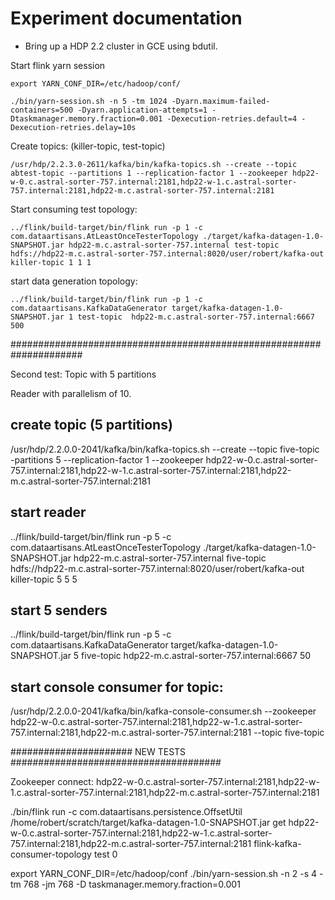 # Experiment documentation

- Bring up a HDP 2.2 cluster in GCE using bdutil.



Start flink yarn session

```
export YARN_CONF_DIR=/etc/hadoop/conf/

./bin/yarn-session.sh -n 5 -tm 1024 -Dyarn.maximum-failed-containers=500 -Dyarn.application-attempts=1 -Dtaskmanager.memory.fraction=0.001 -Dexecution-retries.default=4 -Dexecution-retries.delay=10s

```

Create topics: (killer-topic, test-topic)
```
/usr/hdp/2.2.3.0-2611/kafka/bin/kafka-topics.sh --create --topic abtest-topic --partitions 1 --replication-factor 1 --zookeeper hdp22-w-0.c.astral-sorter-757.internal:2181,hdp22-w-1.c.astral-sorter-757.internal:2181,hdp22-m.c.astral-sorter-757.internal:2181

```


Start consuming test topology:
```
../flink/build-target/bin/flink run -p 1 -c com.dataartisans.AtLeastOnceTesterTopology ./target/kafka-datagen-1.0-SNAPSHOT.jar hdp22-m.c.astral-sorter-757.internal test-topic hdfs://hdp22-m.c.astral-sorter-757.internal:8020/user/robert/kafka-out killer-topic 1 1 1
```

start data generation topology:

```
../flink/build-target/bin/flink run -p 1 -c com.dataartisans.KafkaDataGenerator target/kafka-datagen-1.0-SNAPSHOT.jar 1 test-topic  hdp22-m.c.astral-sorter-757.internal:6667 500
```


#####################################################################

Second test:
Topic with 5 partitions

Reader with parallelism of 10.

## create topic (5 partitions)
/usr/hdp/2.2.0.0-2041/kafka/bin/kafka-topics.sh --create --topic five-topic -partitions 5 --replication-factor 1 --zookeeper hdp22-w-0.c.astral-sorter-757.internal:2181,hdp22-w-1.c.astral-sorter-757.internal:2181,hdp22-m.c.astral-sorter-757.internal:2181


## start reader
../flink/build-target/bin/flink run -p 5 -c com.dataartisans.AtLeastOnceTesterTopology ./target/kafka-datagen-1.0-SNAPSHOT.jar hdp22-m.c.astral-sorter-757.internal five-topic hdfs://hdp22-m.c.astral-sorter-757.internal:8020/user/robert/kafka-out killer-topic 5 5 5

## start 5 senders

../flink/build-target/bin/flink run -p 5 -c com.dataartisans.KafkaDataGenerator target/kafka-datagen-1.0-SNAPSHOT.jar 5 five-topic  hdp22-m.c.astral-sorter-757.internal:6667 50


## start console consumer for topic:
/usr/hdp/2.2.0.0-2041/kafka/bin/kafka-console-consumer.sh --zookeeper hdp22-w-0.c.astral-sorter-757.internal:2181,hdp22-w-1.c.astral-sorter-757.internal:2181,hdp22-m.c.astral-sorter-757.internal:2181 --topic five-topic


###################### NEW TESTS ######################################

Zookeeper connect: hdp22-w-0.c.astral-sorter-757.internal:2181,hdp22-w-1.c.astral-sorter-757.internal:2181,hdp22-m.c.astral-sorter-757.internal:2181


./bin/flink run -c com.dataartisans.persistence.OffsetUtil /home/robert/scratch/target/kafka-datagen-1.0-SNAPSHOT.jar get hdp22-w-0.c.astral-sorter-757.internal:2181,hdp22-w-1.c.astral-sorter-757.internal:2181,hdp22-m.c.astral-sorter-757.internal:2181 flink-kafka-consumer-topology test 0

export YARN_CONF_DIR=/etc/hadoop/conf
./bin/yarn-session.sh -n 2 -s 4 -tm 768 -jm 768 -D taskmanager.memory.fraction=0.001